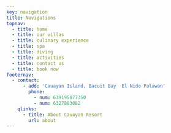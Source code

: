 ```yaml
---
key: navigation
title: Navigations
topnav:
  - title: home
  - title: our villas
  - title: culinary experience
  - title: spa
  - title: diving
  - title: activities
  - title: contact us
  - title: book now
footernav:
  - contact:
      - add: 'Cauayan Island, Bacuit Bay  El Nido Palawan'
        phone:
          - num: 639195877350
          - num: 6327883082
    qlinks:
      - title: About Cauayan Resort
        url: about
---
```


